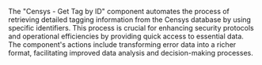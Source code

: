 The "Censys - Get Tag by ID" component automates the process of retrieving detailed tagging information from the Censys database by using specific identifiers. This process is crucial for enhancing security protocols and operational efficiencies by providing quick access to essential data. The component's actions include transforming error data into a richer format, facilitating improved data analysis and decision-making processes.
